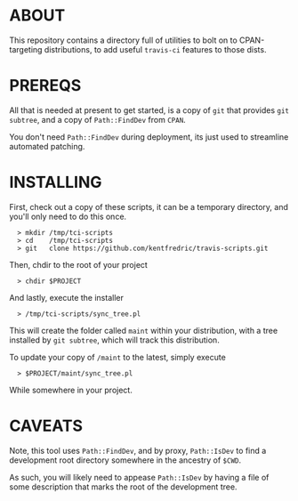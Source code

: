 # ABOUT

This repository contains a directory full of utilities to bolt on
to CPAN-targeting distributions, to add useful `travis-ci` features to those dists.

# PREREQS

All that is needed at present to get started, is a copy of `git` that provides `git subtree`, and a copy of `Path::FindDev` from `CPAN`.

You don't need `Path::FindDev` during deployment, its just used to streamline
automated patching.

# INSTALLING

First, check out a copy of these scripts, it can be a temporary directory,
and you'll only need to do this once.

```shell
  > mkdir /tmp/tci-scripts
  > cd    /tmp/tci-scripts
  > git   clone https://github.com/kentfredric/travis-scripts.git
```

Then, chdir to the root of your project

```shell
  > chdir $PROJECT
```

And lastly, execute the installer

```shell
  > /tmp/tci-scripts/sync_tree.pl
```

This will create the folder called `maint` within your distribution,
with a tree installed by `git subtree`, which will track this distribution.

To update your copy of `/maint` to the latest, simply execute

```shell
  > $PROJECT/maint/sync_tree.pl
```

While somewhere in your project.

# CAVEATS

Note, this tool uses `Path::FindDev`, and by proxy, `Path::IsDev` to find a development
root directory somewhere in the ancestry of `$CWD`.

As such, you will likely need to appease `Path::IsDev` by having a file of some description that
marks the root of the development tree.
